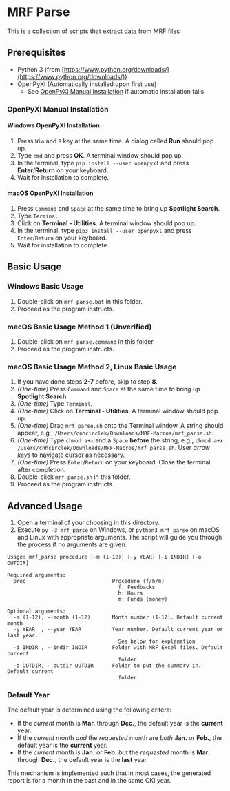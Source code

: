# MRF Parse

This is a collection of scripts that extract data from MRF files

## Prerequisites

* Python 3 (from [https://www.python.org/downloads/](https://www.python.org/downloads/))
* OpenPyXl (Automatically installed upon first use)
  * See [OpenPyXl Manual Installation](#openpyxl-manual-installation) if automatic installation fails

### OpenPyXl Manual Installation

#### Windows OpenPyXl Installation

1. Press `Win` and `R` key at the same time. A dialog called **Run** should pop up.
2. Type `cmd` and press **OK**. A terminal window should pop up.
3. In the terminal, type `pip install --user openpyxl` and press **Enter**/**Return** on your keyboard.
4. Wait for installation to complete.

#### macOS OpenPyXl Installation

1. Press `Command` and `Space` at the same time to bring up **Spotlight Search**.
2. Type `Terminal`.
3. Click on **Terminal - Utilities**. A terminal window should pop up.
4. In the terminal, type `pip3 install --user openpyxl` and press `Enter`/`Return` on your keyboard.
5. Wait for installation to complete.

## Basic Usage

### Windows Basic Usage

1. Double-click on `mrf_parse.bat` in this folder.
2. Proceed as the program instructs.

### macOS Basic Usage Method 1 (Unverified)

1. Double-click on `mrf_parse.command` in this folder.
2. Proceed as the program instructs.

### macOS Basic Usage Method 2, Linux Basic Usage

1. If you have done steps **2-7** before, skip to step **8**.
2. *(One-time)* Press `Command` and `Space` at the same time to bring up **Spotlight Search**.
3. *(One-time)* Type `Terminal`.
4. *(One-time)* Click on **Terminal - Utilities**. A terminal window should pop up.
5. *(One-time)* Drag `mrf_parse.sh` onto the Terminal window. A string should appear, e.g., `/Users/cnhcirclek/Downloads/MRF-Macros/mrf_parse.sh`.
6. *(One-time)* Type `chmod a+x` and a `Space` **before** the string, e.g., `chmod a+x /Users/cnhcirclek/Downloads/MRF-Macros/mrf_parse.sh`. User *arrow keys* to navigate cursor as necessary.
7. *(One-time)* Press `Enter`/`Return` on your keyboard. Close the terminal after completion.
8. Double-click `mrf_parse.sh` in this folder.
9. Proceed as the program instructs.

## Advanced Usage

1. Open a terminal of your choosing in this directory.
2. Execute `py -3 mrf_parse` on Windows, or `python3 mrf_parse` on macOS and Linux with appropriate arguments. The script will guide you through the process if no arguments are given.

```text
Usage: mrf_parse procedure [-m (1-12)] [-y YEAR] [-i INDIR] [-o OUTDIR]

Required arguments:
  proc                            Procedure (f/h/m)
                                    f: Feedbacks
                                    h: Hours
                                    m: Funds (money)

Optional arguments:
  -m (1-12), --month (1-12)       Month number (1-12). Default current month
  -y YEAR  , --year YEAR          Year number. Default current year or last year.
                                    See below for explanation
  -i INDIR , --indir INDIR        Folder with MRF Excel files. Default current
                                    folder
  -o OUTDIR, --outdir OUTDIR      Folder to put the summary in. Default current
                                    folder
```

### Default Year

The default year is determined using the following critera:

* If the *current* month is **Mar.** through **Dec.**, the default year is the **current** year.
* If the *current* month *and* the *requested* month are *both* **Jan.** or **Feb.**, the default year is the **current** year.
* If the *current* month is **Jan.** or **Feb.** *but* the *requested* month is **Mar.** through **Dec.**, the default year is the **last** year

This mechanism is implemented such that in most cases, the generated report is for a month in the past and in the same CKI year.
